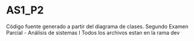 # AS1_P2
Código fuente generado a partir del diagrama de clases. Segundo Examen Parcial - Análisis de sistemas I
Todos los archivos estan en la rama dev
